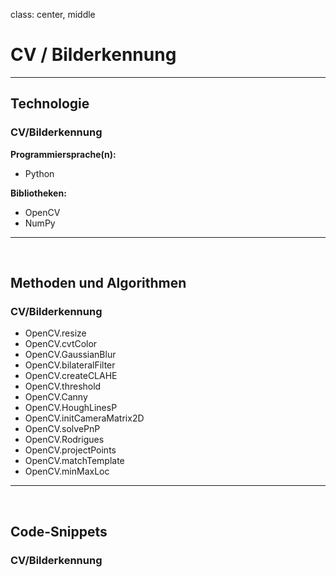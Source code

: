 class: center, middle
# CV / Bilderkennung

---

## Technologie
### CV/Bilderkennung

__Programmiersprache(n):__
- Python

__Bibliotheken:__
- OpenCV
- NumPy

---

<br>

## Methoden und Algorithmen
### CV/Bilderkennung

- OpenCV.resize
- OpenCV.cvtColor
- OpenCV.GaussianBlur
- OpenCV.bilateralFilter
- OpenCV.createCLAHE
- OpenCV.threshold
- OpenCV.Canny
- OpenCV.HoughLinesP
- OpenCV.initCameraMatrix2D
- OpenCV.solvePnP
- OpenCV.Rodrigues
- OpenCV.projectPoints
- OpenCV.matchTemplate
- OpenCV.minMaxLoc


---

<br>

## Code-Snippets
### CV/Bilderkennung

